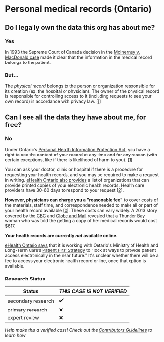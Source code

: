 # Personal medical records (Ontario)

## Do I legally own the data this org has about me? 
### Yes
In 1993 the Supreme Court of Canada decision in the [McInerney v. MacDonald case](https://www.ncbi.nlm.nih.gov/pubmed/12041089) made it clear that the information in the medical record belongs to the patient.

### But...
The _physical record_ belongs to the person or organization responsible for its creation (eg. the  hospital or physician). The owner of the physical record is responsible for controlling access to it (including requests to see your own record) in accordance with privacy law. [[1](https://www.cmpa-acpm.ca/serve/docs/ela/goodpracticesguide/pages/communication/Documentation/who_owns_the_medical_record-e.html)]

## Can I see all the data they have about me, for free?
### No

Under Ontario's [Personal Health Information Protection Act](https://www.ontario.ca/laws/statute/04p03), you have a right to see the content of your record at any time and for any reason (with certain exceptions, like if there is likelihood of harm to you). [[1](https://www.cmpa-acpm.ca/serve/docs/ela/goodpracticesguide/pages/communication/Documentation/who_owns_the_medical_record-e.html)] 

You can ask your doctor, clinic or hospital if there is a procedure for requesting your health records, and you may be required to make a request in writing. [eHealth Ontario also provides](https://www.ehealthontario.on.ca/ehr/accessing-your-ehr) a list of organizations that can provide printed copies of your electronic health records. Health care providers have 30-60 days to respond to your request [[2](https://www.legalline.ca/legal-answers/who-can-access-your-health-records/)]. 

**However, physicians can charge you a "reasonable fee"** to cover costs of the materials, staff time, and correspondence needed to make all or part of your health record available [[3](http://www.cpso.on.ca/Policies-Publications/Policy/Medical-Records)]. These costs can vary widely. A 2013 story covered by the [CBC](http://www.cbc.ca/news/health/story/2013/03/12/tby-thunder-bay-medical-records-access-patient.html) and [Globe and Mail](https://www.theglobeandmail.com/life/health-and-fitness/health/want-your-medical-records-be-prepared-to-pay-a-lot/article9755471/) revealed that a Thunder Bay woman who was told the getting a copy of her medical records would cost $617.

**Your health records are currently _not_ available online.** 

[eHealth Ontario says](https://www.ehealthontario.on.ca/ehr/accessing-your-ehr) that it is working with Ontario's Ministry of Health and Long-Term Care’s [Patient First Strategy](http://www.health.gov.on.ca/en/ms/ecfa/healthy_change/) to "look at ways to provide patient access electronically in the near future." It's unclear whether there will be a fee to access your electronic health record online, once that option is available.

### Research Status

| Status  | *THIS CASE IS NOT VERIFIED* |
| ------------- |------------- |
| secondary research | :heavy_check_mark: |
| primary research | :x: |
| expert review | :x: |

*Help make this a verified case! Check out the [Contributors Guidelines](https://github.com/samanthaburton/whose_data/blob/master/CONTRIBUTING.md) to learn how*
